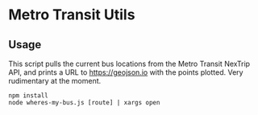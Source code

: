 # Metro Transit Utils

## Usage

This script pulls the current bus locations from the Metro Transit NexTrip API,
and prints a URL to https://geojson.io with the points plotted. Very
rudimentary at the moment.

    npm install
    node wheres-my-bus.js [route] | xargs open
